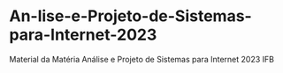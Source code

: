 # An-lise-e-Projeto-de-Sistemas-para-Internet-2023
Material da Matéria Análise e Projeto de Sistemas para Internet 2023 IFB
